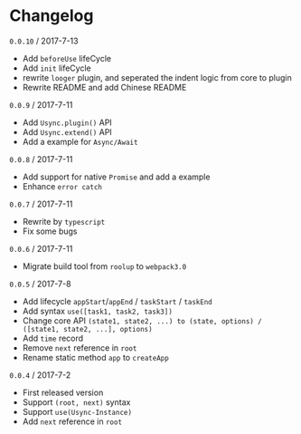 # Changelog

`0.0.10` / 2017-7-13

- Add `beforeUse` lifeCycle
- Add `init` lifeCycle
- rewrite `looger` plugin, and seperated the indent logic from core to plugin
- Rewrite README and add Chinese README

`0.0.9` / 2017-7-11

- Add `Usync.plugin()` API
- Add `Usync.extend()` API
- Add a example for `Async/Await`

`0.0.8` / 2017-7-11

- Add support for native `Promise` and add a example
- Enhance `error catch`

`0.0.7` / 2017-7-11

- Rewrite by `typescript`
- Fix some bugs

`0.0.6` / 2017-7-11

- Migrate build tool from `roolup` to `webpack3.0`

`0.0.5` / 2017-7-8

- Add lifecycle `appStart`/`appEnd` / `taskStart` / `taskEnd`
- Add syntax `use([task1, task2, task3])`
- Change core API `(state1, state2, ...) to (state, options) / ([state1, state2, ...], options)`
- Add `time` record
- Remove `next` reference in `root`
- Rename static method `app` to `createApp`


`0.0.4` / 2017-7-2

- First released version
- Support `(root, next)` syntax
- Support `use(Usync-Instance)`
- Add `next` reference in `root`